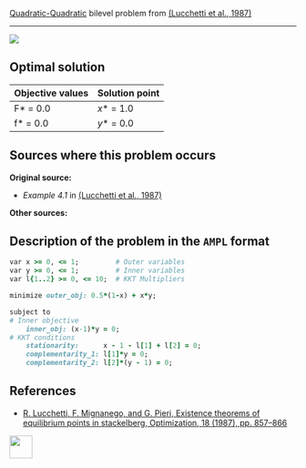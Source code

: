 [Quadratic-Quadratic](/BASBLib/QP-QP-problems) bilevel problem from [(Lucchetti et al., 1987)][Lucchetti et al., 1987]

---

![](https://github.com/basblsolver/BASBLib/wiki/images/lmp_1987_01_eq.jpg)

## Optimal solution

Objective values   | Solution point           |
------------------ | ------------------------ |
F* = 0.0           | _x_* = 1.0               |
f* = 0.0           | _y_* = 0.0               |

## Sources where this problem occurs

__Original source:__

 - _Example 4.1_ in [(Lucchetti et al., 1987)][Lucchetti et al., 1987]

__Other sources:__


## Description of the problem in the `AMPL` format

```ruby
var x >= 0, <= 1;         # Outer variables
var y >= 0, <= 1;         # Inner variables
var l{1..2} >= 0, <= 10;  # KKT Multipliers

minimize outer_obj: 0.5*(1-x) + x*y;

subject to
# Inner objective
    inner_obj: (x-1)*y = 0;
# KKT conditions
    stationarity:      x - 1 - l[1] + l[2] = 0;
    complementarity_1: l[1]*y = 0;
    complementarity_2: l[2]*(y - 1) = 0;
```

##  References

 -  [R. Lucchetti, F. Mignanego, and G. Pieri, Existence theorems of equilibrium points in stackelberg, Optimization, 18 (1987), pp. 857–866](https://doi.org/10.1080/02331938708843300)

[<img src="http://www.interupgrade.com/images/pfeil-backbutton.png" width="40" height="40">](/BASBLib/QP-QP-problems "Back to summary of QP-QP bilevel problems")

[Lucchetti et al., 1987]: https://doi.org/10.1080/02331938708843300